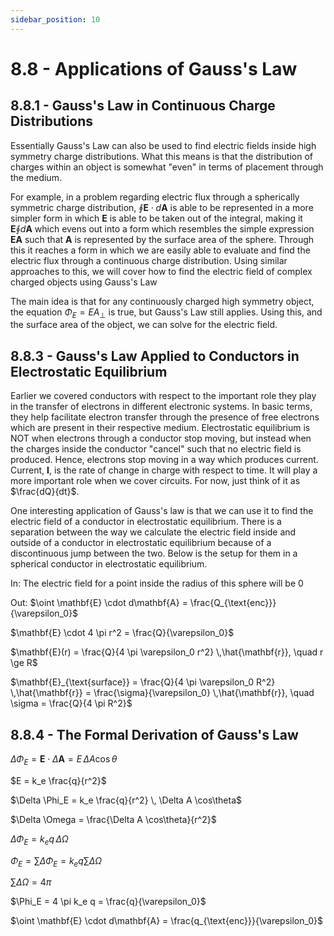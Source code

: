 ```yaml
---
sidebar_position: 10
---
```


# 8.8 - Applications of Gauss's Law

## 8.8.1 - Gauss's Law in Continuous Charge Distributions

Essentially Gauss's Law can also be used to find electric fields inside high symmetry charge distributions. What this means is that the distribution of charges within an object is somewhat "even" in terms of placement through the medium.

For example, in a problem regarding electric flux through a spherically symmetric charge distribution, $\oint \mathbf{E} \cdot d\mathbf{A}$ is able to be represented in a more simpler form in which $\mathbf{E}$ is able to be taken out of the integral, making it $\mathbf{E} \oint d\mathbf{A}$ which evens out into a form which resembles the simple expression $\mathbf{EA}$ such that $\mathbf{A}$ is represented by the surface area of the sphere. Through this it reaches a form in which we are easily able to evaluate and find the electric flux through a continuous charge distribution. Using similar approaches to this, we will cover how to find the electric field of complex charged objects using Gauss's Law

The main idea is that for any continuously charged high symmetry object, the equation $\Phi_E = EA_{\perp}$ is true, but Gauss's Law still applies. Using this, and the surface area of the object, we can solve for the electric field. 

## 8.8.3 - Gauss's Law Applied to Conductors in Electrostatic Equilibrium

Earlier we covered conductors with respect to the important role they play in the transfer of electrons in different electronic systems. In basic terms, they help facilitate electron transfer through the presence of free electrons which are present in their respective medium. Electrostatic equilibrium is NOT when electrons through a conductor stop moving, but instead when the charges inside the conductor "cancel" such that no electric field is produced. Hence, electrons stop moving in a way which produces current. Current, $\mathbf{I}$, is the rate of change in charge with respect to time. It will play a more important role when we cover circuits. For now, just think of it as $\frac{dQ}{dt}$.

One interesting application of Gauss's law is that we can use it to find the electric field of a conductor in electrostatic equilibrium. There is a separation between the way we calculate the electric field inside and outside of a conductor in electrostatic equilibrium because of a discontinuous jump between the two. Below is the setup for them in a spherical conductor in electrostatic equilibrium.

In:
The electric field for a point inside the radius of this sphere will be 0

Out:
$\oint \mathbf{E} \cdot d\mathbf{A} = \frac{Q_{\text{enc}}}{\varepsilon_0}$

$\mathbf{E} \cdot 4 \pi r^2 = \frac{Q}{\varepsilon_0}$

$\mathbf{E}(r) = \frac{Q}{4 \pi \varepsilon_0 r^2} \,\hat{\mathbf{r}}, \quad r \ge R$

$\mathbf{E}_{\text{surface}} = \frac{Q}{4 \pi \varepsilon_0 R^2} \,\hat{\mathbf{r}} = \frac{\sigma}{\varepsilon_0} \,\hat{\mathbf{r}}, \quad \sigma = \frac{Q}{4 \pi R^2}$

## 8.8.4 - The Formal Derivation of Gauss's Law

$\Delta \Phi_E = \mathbf{E} \cdot \Delta \mathbf{A} = E \, \Delta A \cos\theta$

$E = k_e \frac{q}{r^2}$

$\Delta \Phi_E = k_e \frac{q}{r^2} \, \Delta A \cos\theta$

$\Delta \Omega = \frac{\Delta A \cos\theta}{r^2}$

$\Delta \Phi_E = k_e q \, \Delta \Omega$

$\Phi_E = \sum \Delta \Phi_E = k_e q \sum \Delta \Omega$

$\sum \Delta \Omega = 4\pi$

$\Phi_E = 4 \pi k_e q = \frac{q}{\varepsilon_0}$

$\oint \mathbf{E} \cdot d\mathbf{A} = \frac{q_{\text{enc}}}{\varepsilon_0}$

